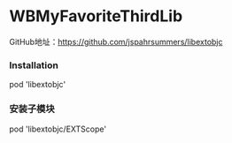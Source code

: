 # WBMyFavoriteThirdLib

GitHub地址：https://github.com/jspahrsummers/libextobjc

### Installation
pod 'libextobjc' 

### 安装子模块
pod 'libextobjc/EXTScope'
